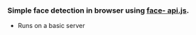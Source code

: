 ### Simple face detection in browser using [face- api.js](https://github.com/justadudewhohacks/face-api.js).

- Runs on a basic server
